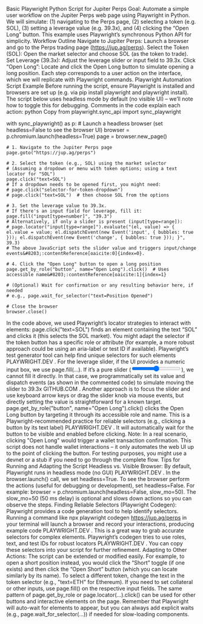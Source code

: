 Basic Playwright Python Script for Jupiter Perps
Goal: Automate a simple user workflow on the Jupiter Perps web page using Playwright in Python. We will simulate: (1) navigating to the Perps page, (2) selecting a token (e.g. SOL), (3) setting a leverage value (e.g. 39.3x), and (4) clicking the “Open Long” button. This example uses Playwright’s synchronous Python API for simplicity.
Workflow Outline
Navigate to Jupiter Perps: Launch a browser and go to the Perps trading page (https://jup.ag/perps).
Select the Token (SOL): Open the market selector and choose SOL (as the token to trade).
Set Leverage (39.3x): Adjust the leverage slider or input field to 39.3x.
Click “Open Long”: Locate and click the Open Long button to simulate opening a long position.
Each step corresponds to a user action on the interface, which we will replicate with Playwright commands.
Playwright Automation Script Example
Before running the script, ensure Playwright is installed and browsers are set up (e.g. via pip install playwright and playwright install). The script below uses headless mode by default (no visible UI) – we’ll note how to toggle this for debugging. Comments in the code explain each action:
python
Copy
from playwright.sync_api import sync_playwright

with sync_playwright() as p:
    # Launch a headless browser (set headless=False to see the browser UI)
    browser = p.chromium.launch(headless=True)
    page = browser.new_page()

    # 1. Navigate to the Jupiter Perps page
    page.goto("https://jup.ag/perps")

    # 2. Select the token (e.g., SOL) using the market selector
    # (Assuming a dropdown or menu with token options; using a text locator for "SOL")
    page.click("text=SOL")
    # If a dropdown needs to be opened first, you might need:
    # page.click("selector-for-token-dropdown")
    # page.click("text=SOL")  # then choose SOL from the options

    # 3. Set the leverage value to 39.3x.
    # If there's an input field for leverage, fill it:
    page.fill("input[type=number]", "39.3")
    # Alternatively, if only a slider is present (input[type=range]):
    # page.locator("input[type=range]").evaluate("(el, value) => { el.value = value; el.dispatchEvent(new Event('input', { bubbles: true })); el.dispatchEvent(new Event('change', { bubbles: true })); }", 39.3)
    # The above JavaScript sets the slider value and triggers input/change events&#8203;:contentReference[oaicite:0]{index=0}.

    # 4. Click the "Open Long" button to open a long position
    page.get_by_role("button", name="Open Long").click()  # Uses accessible name&#8203;:contentReference[oaicite:1]{index=1}

    # (Optional) Wait for confirmation or any resulting behavior here, if needed
    # e.g., page.wait_for_selector("text=Position Opened")

    # Close the browser
    browser.close()
In the code above, we used Playwright’s locator strategies to interact with elements:
page.click("text=SOL") finds an element containing the text “SOL” and clicks it (this selects the SOL market). You might adapt the selector if the token button has a specific role or attribute (for example, a more robust approach could be using an aria-label or test ID if available). Playwright’s test generator tool can help find unique selectors for such elements​
PLAYWRIGHT.DEV
.
For the leverage slider, if the UI provides a numeric input box, we use page.fill(...). If it’s a pure slider (<input type="range">), we cannot fill it directly. In that case, we programmatically set its value and dispatch events (as shown in the commented code) to simulate moving the slider to 39.3x​
GITHUB.COM
. Another approach is to focus the slider and use keyboard arrow keys or drag the slider knob via mouse events, but directly setting the value is straightforward for a known target.
page.get_by_role("button", name="Open Long").click() clicks the Open Long button by targeting it through its accessible role and name. This is a Playwright-recommended practice for reliable selectors (e.g., clicking a button by its text label)​
PLAYWRIGHT.DEV
. It will automatically wait for the button to be visible and enabled before clicking.
Note: In a real scenario, clicking "Open Long" would trigger a wallet transaction confirmation. This script does not handle wallet interactions – it only automates the web UI up to the point of clicking the button. For testing purposes, you might use a devnet or a stub if you need to go through the complete flow.
Tips for Running and Adapting the Script
Headless vs. Visible Browser: By default, Playwright runs in headless mode (no GUI)​
PLAYWRIGHT.DEV
. In the browser.launch() call, we set headless=True. To see the browser perform the actions (useful for debugging or development), set headless=False. For example: browser = p.chromium.launch(headless=False, slow_mo=50). The slow_mo=50 (50 ms delay) is optional and slows down actions so you can observe the steps.
Finding Reliable Selectors (Playwright Codegen): Playwright provides a code generation tool to help identify selectors. Running a command like npx playwright codegen https://jup.ag/perps in your terminal will launch a browser and record your interactions, producing example code​
PLAYWRIGHT.DEV
. This is a great way to grab accurate selectors for complex elements. Playwright’s codegen tries to use roles, text, and test IDs for robust locators​
PLAYWRIGHT.DEV
. You can copy these selectors into your script for further refinement.
Adapting to Other Actions: The script can be extended or modified easily. For example, to open a short position instead, you would click the “Short” toggle (if one exists) and then click the “Open Short” button (which you can locate similarly by its name). To select a different token, change the text in the token selector (e.g., "text=ETH" for Ethereum). If you need to set collateral or other inputs, use page.fill() on the respective input fields. The same pattern of page.get_by_role or page.locator(...).click() can be used for other buttons and interactive elements on the page. Remember that Playwright will auto-wait for elements to appear, but you can always add explicit waits (e.g., page.wait_for_selector(...)) if needed for slow-loading components.